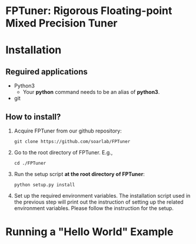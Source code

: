 <h1> FPTuner: Rigorous Floating-point Mixed Precision Tuner </h1> 



# Installation 


## Reguired applications 
- Python3 
    - Your **python** command needs to be an alias of **python3**. 
- git 


## How to install? 

1. Acquire FPTuner from our github repository: 
    ```
    git clone https://github.com/soarlab/FPTuner
    ```
2. Go to the root directory of FPTuner. E.g., 
    ```
    cd ./FPTuner
    ```
3. Run the setup script **at the root directory of FPTuner**: 
    ```
    python setup.py install 
    ```
4. Set up the required environment variables. 
The installation script used in the previous step will print out the instruction of setting up the related environment variables. 
Please follow the instruction for the setup. 



# Running a "Hello World" Example 